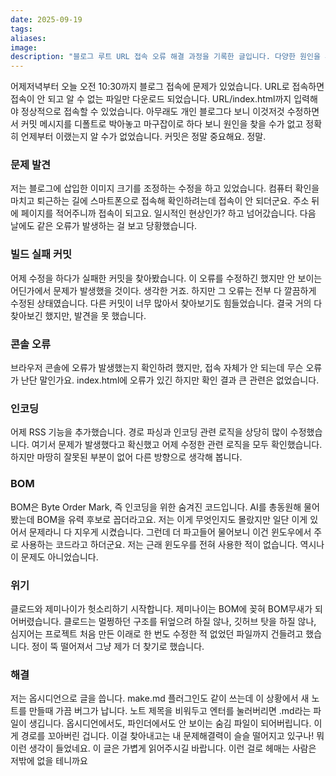 ```yaml
---
date: 2025-09-19
tags:
aliases:
image:
description: "블로그 루트 URL 접속 오류 해결 과정을 기록한 글입니다. 다양한 원인을 추적한 끝에, 옵시디언 플러그인 버그로 생성된 보이지 않는 빈 마크다운 파일이 경로 문제를 일으켰음을 발견하고 해결한 경험을 공유합니다."
---
```

어제저녁부터 오늘 오전 10:30까지 블로그 접속에 문제가 있었습니다. URL로 접속하면 접속이 안 되고 알 수 없는 파일만 다운로드 되었습니다. URL/index.html까지 입력해야 정상적으로 접속할 수 있었습니다. 아무래도 개인 블로그다 보니 이것저것 수정하면서 커밋 메시지를 디폴트로 박아놓고 마구잡이로 하다 보니 원인을 찾을 수가 없고 정확히 언제부터 이랬는지 알 수가 없었습니다. 커밋은 정말 중요해요. 정말.
### 문제 발견 

저는 블로그에 삽입한 이미지 크기를 조정하는 수정을 하고 있었습니다. 컴퓨터 확인을 마치고 퇴근하는 길에 스마트폰으로 접속해 확인하려는데 접속이 안 되더군요. 주소 뒤에 페이지를 적어주니까 접속이 되고요. 일시적인 현상인가? 하고 넘어갔습니다. 다음 날에도 같은 오류가 발생하는 걸 보고 당황했습니다. 
### 빌드 실패 커밋

어제 수정을 하다가 실패한 커밋을 찾아봤습니다. 이 오류를 수정하긴 했지만 안 보이는 어딘가에서 문제가 발생했을 것이다. 생각한 거죠. 하지만 그 오류는 전부 다 깔끔하게 수정된 상태였습니다. 다른 커밋이 너무 많아서 찾아보기도 힘들었습니다. 결국 거의 다 찾아보긴 했지만, 발견을 못 했습니다. 
### 콘솔 오류

브라우저 콘솔에 오류가 발생했는지 확인하려 했지만, 접속 자체가 안 되는데 무슨 오류가 난단 말인가요. index.html에 오류가 있긴 하지만 확인 결과 큰 관련은 없었습니다. 
### 인코딩

어제 RSS 기능을 추가했습니다. 경로 파싱과 인코딩 관련 로직을 상당히 많이 수정했습니다. 여기서 문제가 발생했다고 확신했고 어제 수정한 관련 로직을 모두 확인했습니다. 하지만 마땅히 잘못된 부분이 없어 다른 방향으로 생각해 봅니다. 
### BOM

BOM은 Byte Order Mark, 즉 인코딩을 위한 숨겨진 코드입니다. AI를 총동원해 물어봤는데 BOM을 유력 후보로 꼽더라고요. 저는 이게 무엇인지도 몰랐지만 일단 이게 있어서 문제라니 다 지우게 시켰습니다. 그런데 더 파고들어 물어보니 이건 윈도우에서 주로 사용하는 코드라고 하더군요. 저는 근래 윈도우를 전혀 사용한 적이 없습니다. 역시나 이 문제도 아니었습니다. 
### 위기

클로드와 제미나이가 헛소리하기 시작합니다. 제미나이는 BOM에 꽂혀 BOM무새가 되어버렸습니다. 클로드는 멀쩡하던 구조를 뒤엎으려 하질 않나, 깃허브 탓을 하질 않나, 심지어는 프로젝트 처음 만든 이래로 한 번도 수정한 적 없었던 파일까지 건들려고 했습니다. 정이 뚝 떨어져서 그냥 제가 더 찾기로 했습니다. 

### 해결

저는 옵시디언으로 글을 씁니다. make.md 플러그인도 같이 쓰는데 이 상황에서 새 노트를 만들때 가끔 버그가 납니다. 노트 제목을 비워두고 엔터를 눌러버리면 .md라는 파일이 생깁니다. 옵시디언에서도, 파인더에서도 안 보이는 숨김 파일이 되어버립니다. 이게 경로를 꼬아버린 겁니다. 이걸 찾아내고는 내 문제해결력이 슬슬 떨어지고 있구나! 뭐 이런 생각이 들었네요. 이 글은 가볍게 읽어주시길 바랍니다. 이런 걸로 헤매는 사람은 저밖에 없을 테니까요 